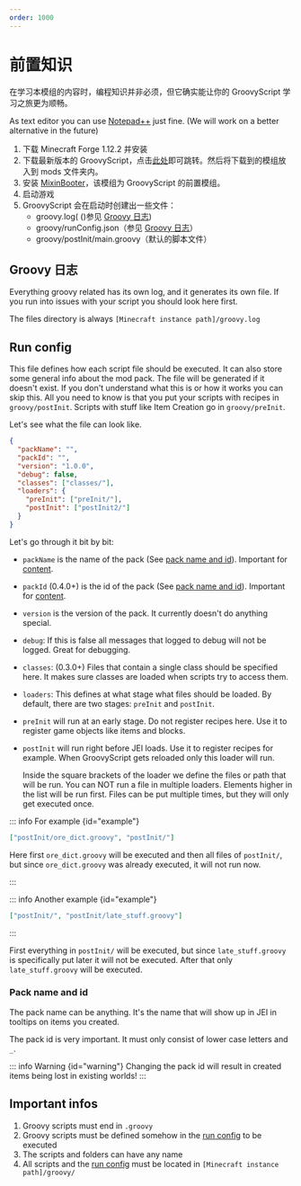 ```yaml
---
order: 1000
---
```


# 前置知识

在学习本模组的内容时，编程知识并非必须，但它确实能让你的 GroovyScript 学习之旅更为顺畅。

As text editor you can use [Notepad++](https://notepad-plus-plus.org/downloads/) just fine. (We will work on a better
alternative in the future)

1. 下载 Minecraft Forge 1.12.2 并安装
2. 下载最新版本的 GroovyScript，点击[此处](https://www.curseforge.com/minecraft/mc-mods/groovyscript/files)即可跳转。然后将下载到的模组放入到 mods 文件夹内。
3. 安装 [MixinBooter](https://www.curseforge.com/minecraft/mc-mods/mixin-booter/files)，该模组为 GroovyScript 的前置模组。
4. 启动游戏
5. GroovyScript 会在启动时创建出一些文件：
   - groovy.log( ()参见 [Groovy 日志](#groovy-log))
   - groovy/runConfig.json（参见 [Groovy 日志](#run-config)）
   - groovy/postInit/main.groovy（默认的脚本文件）

## Groovy 日志

Everything groovy related has its own log, and it generates its own file. If you run into issues with your script you
should look here first.

The files directory is always `[Minecraft instance path]/groovy.log`

## Run config

This file defines how each script file should be executed. It can also store some general info about the mod pack. The
file will be generated if it doesn't exist.
If you don't understand what this is or how it works you can skip this. All you need to know is that you put your
scripts with recipes in `groovy/postInit`.
Scripts with stuff like Item Creation go in `groovy/preInit`.

Let's see what the file can look like.

```json
{
  "packName": "",
  "packId": "",
  "version": "1.0.0",
  "debug": false,
  "classes": ["classes/"],
  "loaders": {
    "preInit": ["preInit/"],
    "postInit": ["postInit2/"]
  }
}
```

Let's go through it bit by bit:

- `packName` is the name of the pack (See [pack name and id](#pack-name-and-id)). Important
  for [content](../content/index.md).

- `packId` (0.4.0+) is the id of the pack (See [pack name and id](#pack-name-and-id)). Important
  for [content](../content/index.md).

- `version` is the version of the pack. It currently doesn't do anything special.

- `debug`: If this is false all messages that logged to debug will not be logged. Great for debugging.

- `classes`: (0.3.0+) Files that contain a single class should be specified here. It makes sure classes are loaded when
  scripts try to access them.

- `loaders`: This defines at what stage what files should be loaded. By default, there are two stages: `preInit`
  and `postInit`.

- `preInit` will run at an early stage. Do not register recipes here. Use it to register game objects like items and
  blocks.

- `postInit` will run right before JEI loads. Use it to register recipes for example. When GroovyScript gets reloaded
  only this loader will run.

  Inside the square brackets of the loader we define the files or path that will be run. You can NOT run a file in
  multiple loaders.
  Elements higher in the list will be run first. Files can be put multiple times, but they will only get executed
  once.

::: info For example {id="example"}

```json
["postInit/ore_dict.groovy", "postInit/"]
```

Here first `ore_dict.groovy` will be executed and then all files of `postInit/`, but since `ore_dict.groovy` was already
executed, it will not run now.

:::

::: info Another example {id="example"}

```json
["postInit/", "postInit/late_stuff.groovy"]
```

:::

First everything in `postInit/` will be executed, but since `late_stuff.groovy` is specifically put later it will not be
executed. After that only `late_stuff.groovy` will be executed.

### Pack name and id

The pack name can be anything. It's the name that will show up in JEI in tooltips on items you created.

The pack id is very important. It must only consist of lower case letters and `_`.

::: info Warning {id="warning"}
Changing the pack id will result in created items being lost in existing worlds!
:::

## Important infos

1. Groovy scripts must end in `.groovy`
2. Groovy scripts must be defined somehow in the [run config](#run-config) to be executed
3. The scripts and folders can have any name
4. All scripts and the [run config](#run-config) must be located in `[Minecraft instance path]/groovy/`
